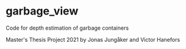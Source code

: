 # garbage_view
Code for depth estimation of garbage containers


Master's Thesis Project 2021 by
Jonas Jungåker and Victor Hanefors
